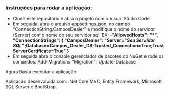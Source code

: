 ### Instruções para rodar a aplicação:

- Clone este repositório e abra o projeto com o Visual Studio Code.
- Em seguida, abra o arquivo appsettings.json, no campo "ConnectionString.CamposDealer" e modifique o nome do servidor (Server) com o nome do seu servidor sql. EX: 
-**"AllowedHosts": "*",
"ConnectionStrings": {
  "CamposDealer": "Server="*Seu Servidor SQL*";Database=Campos_Dealer_DB;Trusted_Connection=True;TrustServerCertificate=True"
}**
- Em seguida abra o console gerenciador de pacotes do NuGet e rode os comandos:
Add-Migrations "Migration";
Update-Database

Agora Basta executar a aplicação.

Aplicação desenvolvida com: .Net Core MVC, Entity Framework, Microsoft SQL Server e BootStrap.

